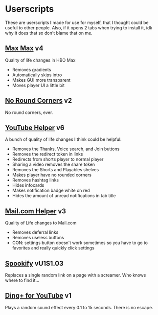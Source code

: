 # Userscripts

These are userscripts I made for use for myself, that I thought could be useful to other people.
Also, if it opens 2 tabs when trying to install it, idk why it does that so don't blame that on me.

## [Max Max](https://github.com/ccn0/userscripts/raw/main/scripts/maxmax.user.js) v4

Quality of life changes in HBO Max

* Removes gradients
* Automatically skips intro
* Makes GUI more transparent
* Moves player UI a little bit

## [No Round Corners](https://github.com/ccn0/userscripts/raw/main/scripts/noroundcorners.user.js) v2

No round corners, ever.

## [YouTube Helper](https://github.com/ccn0/userscripts/raw/main/scripts/youtubehelper.user.js) v6

A bunch of quality of life changes I think could be helpful.

* Removes the Thanks, Voice search, and Join buttons
* Removes the redirect token in links
* Redirects from shorts player to normal player
* Sharing a video removes the share token
* Removes the Shorts and Playables shelves
* Makes player have no rounded corners
* Removes hashtag links
* Hides infocards
* Makes notification badge white on red
* Hides the amount of unread notifications in tab title
  
## [Mail.com Helper](https://github.com/ccn0/userscripts/raw/main/scripts/mailcomhelper.user.js) v3

Quality of Life changes to Mail.com

* Removes deferral links
* Removes useless buttons
* CON: settings button doesn't work sometimes so you have to go to favorites and really quickly click settings

## [Spookify](https://github.com/ccn0/userscripts/raw/main/scripts/spookify.user.js) vU1S1.03

Replaces a single random link on a page with a screamer. Who knows where to find it...

## [Ding+ for YouTube](https://github.com/ccn0/userscripts/raw/main/scripts/dingplus.user.js) v1

Plays a random sound effect every 0.1 to 15 seconds. There is no escape.

